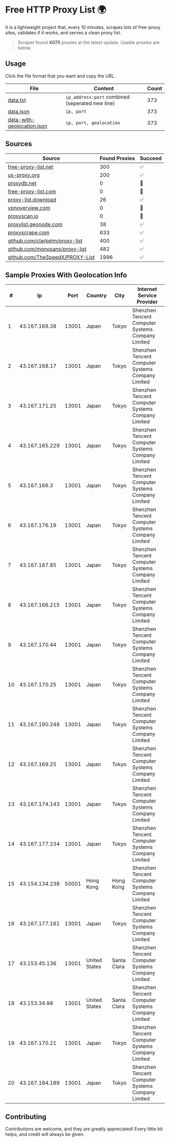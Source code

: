 
# Free HTTP Proxy List 🌍

It is a lightweight project that, every 10 minutes, scrapes lots of free-proxy sites, validates if it works, and serves a clean proxy list.


> Scraper found **4075** proxies at the latest update. Usable proxies are below.

## Usage

Click the file format that you want and copy the URL.


|File|Content|Count|
|----|-------|-----|
|[data.txt](https://raw.githubusercontent.com/themiralay/Proxy-List-World/master/data.txt)|`ip_address:port` combined (seperated new line)|373|
|[data.json](https://raw.githubusercontent.com/themiralay/Proxy-List-World/master/data.json)|`ip, port`|373|
|[data-with-geolocation.json](https://raw.githubusercontent.com/themiralay/Proxy-List-World/master/data-with-geolocation.json)|`ip, port, geolocation`|373|

## Sources

|Source|Found Proxies|Succeed|
|------|-------------|-------|
|[free-proxy-list.net](https://free-proxy-list.net)|300|✅|
|[us-proxy.org](https://www.us-proxy.org)|200|✅|
|[proxydb.net](http://proxydb.net)|0|🚫|
|[free-proxy-list.com](https://free-proxy-list.com/?page=&port=&type%5B%5D=http&type%5B%5D=https&up_time=0&search=Search)|0|🚫|
|[proxy-list.download](https://www.proxy-list.download/HTTP)|26|✅|
|[vpnoverview.com](https://vpnoverview.com/privacy/anonymous-browsing/free-proxy-servers)|0|🚫|
|[proxyscan.io](https://www.proxyscan.io)|0|🚫|
|[proxylist.geonode.com](https://proxylist.geonode.com/api/proxy-list?limit=300&page=1&sort_by=lastChecked&sort_type=desc&protocols=http,https)|38|✅|
|[proxyscrape.com](https://api.proxyscrape.com/v2/?request=displayproxies&protocol=http&timeout=10000&country=all&ssl=all&anonymity=all)|633|✅|
|[github.com/clarketm/proxy-list](https://raw.githubusercontent.com/clarketm/proxy-list/master/proxy-list-raw.txt)|400|✅|
|[github.com/monosans/proxy-list](https://raw.githubusercontent.com/monosans/proxy-list/main/proxies/http.txt)|482|✅|
|[github.com/TheSpeedX/PROXY-List](https://raw.githubusercontent.com/TheSpeedX/PROXY-List/master/http.txt)|1996|✅|


## Sample Proxies With Geolocation Info

|#|Ip|Port|Country|City|Internet Service Provider|
|-|--|----|-------|----|-------------------------|
|1|43.167.169.38|13001|Japan|Tokyo|Shenzhen Tencent Computer Systems Company Limited|
|2|43.167.168.17|13001|Japan|Tokyo|Shenzhen Tencent Computer Systems Company Limited|
|3|43.167.171.25|13001|Japan|Tokyo|Shenzhen Tencent Computer Systems Company Limited|
|4|43.167.165.229|13001|Japan|Tokyo|Shenzhen Tencent Computer Systems Company Limited|
|5|43.167.166.3|13001|Japan|Tokyo|Shenzhen Tencent Computer Systems Company Limited|
|6|43.167.176.19|13001|Japan|Tokyo|Shenzhen Tencent Computer Systems Company Limited|
|7|43.167.187.85|13001|Japan|Tokyo|Shenzhen Tencent Computer Systems Company Limited|
|8|43.167.166.215|13001|Japan|Tokyo|Shenzhen Tencent Computer Systems Company Limited|
|9|43.167.170.44|13001|Japan|Tokyo|Shenzhen Tencent Computer Systems Company Limited|
|10|43.167.170.25|13001|Japan|Tokyo|Shenzhen Tencent Computer Systems Company Limited|
|11|43.167.190.248|13001|Japan|Tokyo|Shenzhen Tencent Computer Systems Company Limited|
|12|43.167.169.25|13001|Japan|Tokyo|Shenzhen Tencent Computer Systems Company Limited|
|13|43.167.174.143|13001|Japan|Tokyo|Shenzhen Tencent Computer Systems Company Limited|
|14|43.167.177.234|13001|Japan|Tokyo|Shenzhen Tencent Computer Systems Company Limited|
|15|43.154.134.238|50001|Hong Kong|Hong Kong|Shenzhen Tencent Computer Systems Company Limited|
|16|43.167.177.161|13001|Japan|Tokyo|Shenzhen Tencent Computer Systems Company Limited|
|17|43.153.45.136|13001|United States|Santa Clara|Shenzhen Tencent Computer Systems Company Limited|
|18|43.153.34.98|13001|United States|Santa Clara|Shenzhen Tencent Computer Systems Company Limited|
|19|43.167.170.21|13001|Japan|Tokyo|Shenzhen Tencent Computer Systems Company Limited|
|20|43.167.184.189|13001|Japan|Tokyo|Shenzhen Tencent Computer Systems Company Limited|



## Contributing

Contributions are welcome, and they are greatly appreciated! Every
little bit helps, and credit will always be given.

